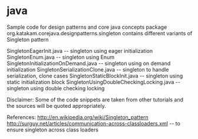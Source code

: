 # java
Sample code for design patterns and core java concepts
package org.katakam.corejava.designpatterns.singleton
contains different variants of Singleton pattern

SingletonEagerInit.java	-- singleton using eager initialization
SingletonEnum.java -- singleton using Enum
SingletonInitializationOnDemand.java -- singleton using on demand initialization
SingletonSerializationClone.java -- singleton to handle serialization, clone cases
SingletonStaticBlockInit.java -- singleton using static initialization block
SingletonUsingDoubleCheckingLocking.java -- singleton using double checking locking


Disclaimer:
Some of the code snippets are taken from other tutorials and the sources will be quoted appropriately. 

References:
http://en.wikipedia.org/wiki/Singleton_pattern
http://surguy.net/articles/communication-across-classloaders.xml	-- to ensure singleton across class loaders